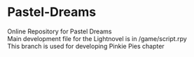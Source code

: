 # Pastel-Dreams
Online Repository for Pastel Dreams<br>
Main development file for the Lightnovel is in /game/script.rpy<br>
This branch is used for developing Pinkie Pies chapter
